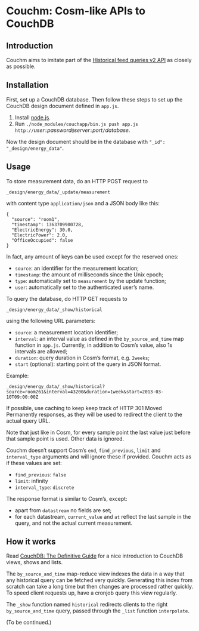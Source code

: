 # Couchm: Cosm-like APIs to CouchDB

## Introduction

Couchm aims to imitate part of the [Historical feed queries v2 API](https://cosm.com/docs/v2/history.html) as closely as possible.

## Installation

First, set up a CouchDB database. Then follow these steps to set up the CouchDB design document defined in `app.js`.

1. Install [node.js](http://nodejs.org/).
2. Run `./node_modules/couchapp/bin.js push app.js http://`_user_`:`_password_`@`_server_`:`_port_`/`_database_.

Now the design document should be in the database with `"_id": "_design/energy_data"`.

## Usage

To store measurement data, do an HTTP POST request to

    _design/energy_data/_update/measurement

with content type `application/json` and a JSON body like this:

    {
      "source": "room1",
      "timestamp": 1363709900728,
      "ElectricEnergy": 30.0,
      "ElectricPower": 2.0,
      "OfficeOccupied": false
    }
  
In fact, any amount of keys can be used except for the reserved ones:

- `source`: an identifier for the measurement location;
- `timestamp`: the amount of milliseconds since the Unix epoch;
- `type`: automatically set to `measurement` by the update function;
- `user`: automatically set to the authenticated user’s name.

To query the database, do HTTP GET requests to

    _design/energy_data/_show/historical

using the following URL parameters:

- `source`: a measurement location identifier;
- `interval`: an interval value as defined in the `by_source_and_time` map function in `app.js`. Currently, in addition to Cosm’s value, also 1s intervals are allowed;
- `duration`: query duration in Cosm’s format, e.g. `2weeks`;
- `start` (optional): starting point of the query in JSON format.

Example:

    _design/energy_data/_show/historical?source=room261&interval=43200&duration=1week&start=2013-03-10T09:00:00Z

If possible, use caching to keep keep track of HTTP 301 Moved Permanently responses, as they will be used to redirect the client to the actual query URL.

Note that just like in Cosm, for every sample point the last value just before that sample point is used. Other data is ignored.

Couchm doesn’t support Cosm’s `end`, `find_previous`, `limit` and `interval_type` arguments and will ignore these if provided. Couchm acts as if these values are set:

- `find_previous`: `false`
- `limit`: infinity
- `interval_type`: `discrete`

The response format is similar to Cosm’s, except:

- apart from `datastream` no fields are set;
- for each datastream, `current_value` and `at` reflect the last sample in the query, and not the actual current measurement.

## How it works

Read [CouchDB: The Definitive Guide](http://guide.couchdb.org/draft/) for a nice introduction to CouchDB views, shows and lists.

The `by_source_and_time` map-reduce view indexes the data in a way that any historical query can be fetched very quickly. Generating this index from scratch can take a long time but then changes are processed rather quickly. To speed client requests up, have a cronjob query this view regularly.

The `_show` function named `historical` redirects clients to the right `by_source_and_time` query, passed through the `_list` function `interpolate`.

(To be continued.)
